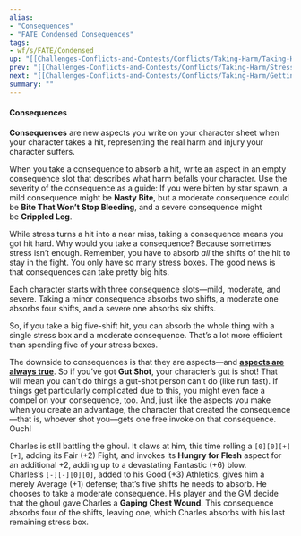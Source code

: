 ```yaml
---
alias:
- "Consequences"
- "FATE Condensed Consequences"
tags:
- wf/s/FATE/Condensed
up: "[[Challenges-Conflicts-and-Contests/Conflicts/Taking-Harm/Taking-Harm]]"
prev: "[[Challenges-Conflicts-and-Contests/Conflicts/Taking-Harm/Stress]]"
next: "[[Challenges-Conflicts-and-Contests/Conflicts/Taking-Harm/Getting-Taken-Out]]"
summary: ""
---
```

#### Consequences

**Consequences** are new aspects you write on your character sheet when your character takes a hit, representing the real harm and injury your character suffers.

When you take a consequence to absorb a hit, write an aspect in an empty consequence slot that describes what harm befalls your character. Use the severity of the consequence as a guide: If you were bitten by star spawn, a mild consequence might be **Nasty Bite**, but a moderate consequence could be **Bite That Won’t Stop Bleeding**, and a severe consequence might be **Crippled Leg**.

While stress turns a hit into a near miss, taking a consequence means you got hit hard. Why would you take a consequence? Because sometimes stress isn’t enough. Remember, you have to absorb _all_ the shifts of the hit to stay in the fight. You only have so many stress boxes. The good news is that consequences can take pretty big hits.

Each character starts with three consequence slots—mild, moderate, and severe. Taking a minor consequence absorbs two shifts, a moderate one absorbs four shifts, and a severe one absorbs six shifts.

So, if you take a big five-shift hit, you can absorb the whole thing with a single stress box and a moderate consequence. That’s a lot more efficient than spending five of your stress boxes.

The downside to consequences is that they are aspects—and **[aspects are always true](../../../Aspects-and-Fate-Points/Aspects-Are-Always-True/Aspects-Are-Always-True.md)**. So if you’ve got **Gut Shot**, your character’s gut is shot! That will mean you can’t do things a gut-shot person can’t do (like run fast). If things get particularly complicated due to this, you might even face a compel on your consequence, too. And, just like the aspects you make when you create an advantage, the character that created the consequence—that is, whoever shot you—gets one free invoke on that consequence. Ouch!

Charles is still battling the ghoul. It claws at him, this time rolling a `[0][0][+][+]`, adding its Fair (+2) Fight, and invokes its **Hungry for Flesh** aspect for an additional +2, adding up to a devastating Fantastic (+6) blow. Charles’s `[-][-][0][0]`, added to his Good (+3) Athletics, gives him a merely Average (+1) defense; that’s five shifts he needs to absorb. He chooses to take a moderate consequence. His player and the GM decide that the ghoul gave Charles a **Gaping Chest Wound**. This consequence absorbs four of the shifts, leaving one, which Charles absorbs with his last remaining stress box.

